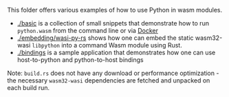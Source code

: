 This folder offers various examples of how to use Python in wasm modules.

 - [./basic](./basic/) is a collection of small snippets that demonstrate how to run `python.wasm` from the command line or via [Docker](https://docs.docker.com/get-docker/)
 - [./embedding/wasi-py-rs](./embedding/) shows how one can embed the static wasm32-wasi `libpython` into a command Wasm module using Rust.
 - [./bindings](./bindings/) is a sample application that demonstrates how one can use host-to-python and python-to-host bindings

 Note: `build.rs` does not have any download or performance optimization - the necessary `wasm32-wasi` dependencies are fetched and unpacked on each build run.
